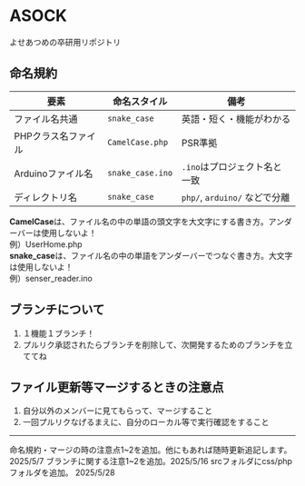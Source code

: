 # ASOCK
よせあつめの卒研用リポジトリ
## 命名規約
| 要素           | 命名スタイル           | 備考                       |
| ------------ | ---------------- | ------------------------ |
| ファイル名共通      | `snake_case`     | 英語・短く・機能がわかる             |
| PHPクラス名ファイル  | `CamelCase.php`  | PSR準拠                    |
| Arduinoファイル名 | `snake_case.ino` | `.ino`はプロジェクト名と一致        |
| ディレクトリ名      | `snake_case`     | `php/`, `arduino/` などで分離 |

**CamelCase**は、ファイル名の中の単語の頭文字を大文字にする書き方。アンダーバーは使用しないよ！<br>
例）UserHome.php<br>
**snake_case**は、ファイル名の中の単語をアンダーバーでつなぐ書き方。大文字は使用しないよ！<br>
例）senser_reader.ino<br>

## ブランチについて
1. １機能１ブランチ！
2. プルリク承認されたらブランチを削除して、次開発するためのブランチを立ててね

## ファイル更新等マージするときの注意点
1. 自分以外のメンバーに見てもらって、マージすること
2. 一回プルリクなげるまえに、自分のローカル等で実行確認をすること
******
命名規約・マージの時の注意点1~2を追加。他にもあれば随時更新追記します。 2025/5/7
ブランチに関する注意1~2を追加。2025/5/16
srcフォルダにcss/phpフォルダを追加。 2025/5/28